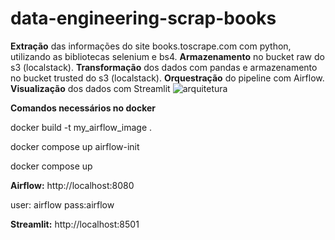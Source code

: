 # data-engineering-scrap-books
**Extração** das informações do site books.toscrape.com com python, utilizando as bibliotecas selenium e bs4.
**Armazenamento** no bucket raw do s3 (localstack). 
**Transformação** dos dados com pandas e armazenamento no bucket trusted do s3 (localstack). 
**Orquestração** do pipeline com Airflow. 
**Visualização** dos dados com Streamlit
![arquitetura ](https://github.com/ceesarmoreno/data-engineering-scrap-books/assets/63748142/a5e45b33-6e13-4b99-bf5b-eb0d11a25dbb)


**Comandos necessários no docker** 

docker build -t my_airflow_image .

docker compose up airflow-init

docker compose up


**Airflow:**
http://localhost:8080

user: airflow 
pass:airflow
  
**Streamlit:**
http://localhost:8501
